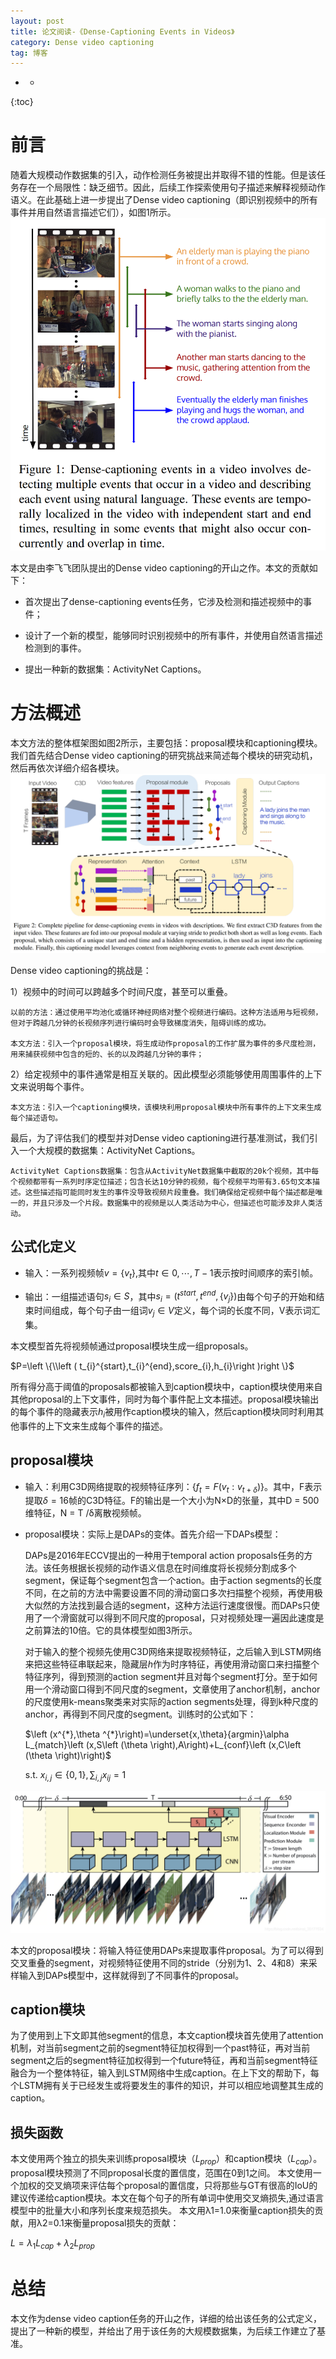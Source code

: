 ```yaml
---
layout: post
title: 论文阅读-《Dense-Captioning Events in Videos》
category: Dense video captioning
tag: 博客
---
```


- *
{:toc}

# 前言

随着大规模动作数据集的引入，动作检测任务被提出并取得不错的性能。但是该任务存在一个局限性：缺乏细节。因此，后续工作探索使用句子描述来解释视频动作语义。在此基础上进一步提出了Dense video captioning（即识别视频中的所有事件并用自然语言描述它们），如图1所示。
![fig1](3_fig1.png)

本文是由李飞飞团队提出的Dense video captioning的开山之作。本文的贡献如下：

- 首次提出了dense-captioning events任务，它涉及检测和描述视频中的事件；

- 设计了一个新的模型，能够同时识别视频中的所有事件，并使用自然语言描述检测到的事件。

- 提出一种新的数据集：ActivityNet Captions。

# 方法概述

本文方法的整体框架图如图2所示，主要包括：proposal模块和captioning模块。我们首先结合Dense video captioning的研究挑战来简述每个模块的研究动机，然后再依次详细介绍各模块。
![fig2](3_fig2.png)

Dense video captioning的挑战是：

1）视频中的时间可以跨越多个时间尺度，甚至可以重叠。

    以前的方法：通过使用平均池化或循环神经网络对整个视频进行编码。这种方法适用与短视频，但对于跨越几分钟的长视频序列进行编码时会导致梯度消失，阻碍训练的成功。

    本文方法：引入一个proposal模块，将生成动作proposal的工作扩展为事件的多尺度检测，用来捕获视频中包含的短的、长的以及跨越几分钟的事件；

2）给定视频中的事件通常是相互关联的。因此模型必须能够使用周围事件的上下文来说明每个事件。

    本文方法：引入一个captioning模块，该模块利用proposal模块中所有事件的上下文来生成每个描述语句。

最后，为了评估我们的模型并对Dense video captioning进行基准测试，我们引入一个大规模的数据集：ActivityNet Captions。

    ActivityNet Captions数据集：包含从ActivityNet数据集中截取的20k个视频，其中每个视频都带有一系列时序定位描述；包含长达10分钟的视频，每个视频平均带有3.65句文本描述。这些描述指可能同时发生的事件没导致视频片段重叠。我们确保给定视频中每个描述都是唯一的，并且只涉及一个片段。数据集中的视频是以人类活动为中心，但描述也可能涉及非人类活动。

## 公式化定义

- 输入：一系列视频帧$v=\left \{v_{t}\right \}$,其中$t\in 0,\cdots ,T-1$表示按时间顺序的索引帧。

- 输出：一组描述语句$s_{i}\in S$，其中$s_{i}=\left ( t^{start},t^{end},\left \{v_{j}\right \}\right )$由每个句子的开始和结束时间组成，每个句子由一组词$v_{j}\in V$定义，每个词的长度不同，V表示词汇集。

本文模型首先将视频帧通过proposal模块生成一组proposals。

$P=\left \{\\left ( t_{i}^{start},t_{i}^{end},score_{i},h_{i}\right )right \}$

所有得分高于阈值的proposals都被输入到caption模块中，caption模块使用来自其他proposal的上下文事件，同时为每个事件配上文本描述。proposal模块输出的每个事件的隐藏表示$h_{i}$被用作caption模块的输入，然后caption模块同时利用其他事件的上下文来生成每个事件的描述。

## proposal模块

- 输入：利用C3D网络提取的视频特征序列：$\left \{f_{t}=F\left ( v_{t}:v_{t+\delta}\right )\right \}$。其中，F表示提取$\delta=16$帧的C3D特征。F的输出是一个大小为N×D的张量，其中D = 500维特征，N = T /δ离散视频帧。

- proposal模块：实际上是DAPs的变体。首先介绍一下DAPs模型：

    DAPs是2016年ECCV提出的一种用于temporal action proposals任务的方法。该任务根据长视频的动作语义信息在时间维度将长视频分割成多个segment，保证每个segment包含一个action。由于action segments的长度不同，在之前的方法中需要设置不同的滑动窗口多次扫描整个视频，再使用极大似然的方法找到最合适的segment，这种方法运行速度很慢。而DAPs只使用了一个滑窗就可以得到不同尺度的proposal，只对视频处理一遍因此速度是之前算法的10倍。它的具体模型如图3所示。

    对于输入的整个视频先使用C3D网络来提取视频特征，之后输入到LSTM网络来把这些特征串联起来，隐藏层$h$作为时序特征，再使用滑动窗口来扫描整个特征序列，得到预测的action segment并且对每个segment打分。至于如何用一个滑动窗口得到不同尺度的segment，文章使用了anchor机制，anchor的尺度使用k-means聚类来对实际的action segments处理，得到k种尺度的anchor，再得到不同尺度的segment。训练时的公式如下：

    $\left (x^{*},\theta ^{*}\right)=\underset{x,\theta}{argmin}\alpha L_{match}\left (x,S\left (\theta \right),A\right)+L_{conf}\left (x,C\left (\theta \right)\right)$

    s.t. $x_{i,j}\in \left \{0,1\right \},\sum_{i,j}x_{ij}=1$

![fig1](3_fig3.png)

本文的proposal模块：将输入特征使用DAPs来提取事件proposal。为了可以得到交叉重叠的segment，对视频特征使用不同的stride（分别为1、2、4和8）来采样输入到DAPs模型中，这样就得到了不同事件的proposal。

## caption模块

为了使用到上下文即其他segment的信息，本文caption模块首先使用了attention机制，对当前segment之前的segment特征加权得到一个past特征，再对当前segment之后的segment特征加权得到一个future特征，再和当前segment特征融合为一个整体特征，输入到LSTM网络中生成caption。在上下文的帮助下，每个LSTM拥有关于已经发生或将要发生的事件的知识，并可以相应地调整其生成的caption。

## 损失函数

本文使用两个独立的损失来训练proposal模块（$L_{prop}$）和caption模块（$L_{cap}$）。 proposal模块预测了不同proposal长度的置信度，范围在0到1之间。 本文使用一个加权的交叉熵项来评估每个proposal的置信度，只将那些与GT有很高的IoU的建议传递给caption模块。本文在每个句子的所有单词中使用交叉熵损失,通过语言模型中的批量大小和序列长度来规范损失。 本文用λ1=1.0来衡量caption损失的贡献，用λ2=0.1来衡量proposal损失的贡献：

$L=\lambda _{1}L_{cap}+\lambda _{2}L_{prop}$


# 总结
本文作为dense video caption任务的开山之作，详细的给出该任务的公式定义，提出了一种新的模型，并给出了用于该任务的大规模数据集，为后续工作建立了基准。

